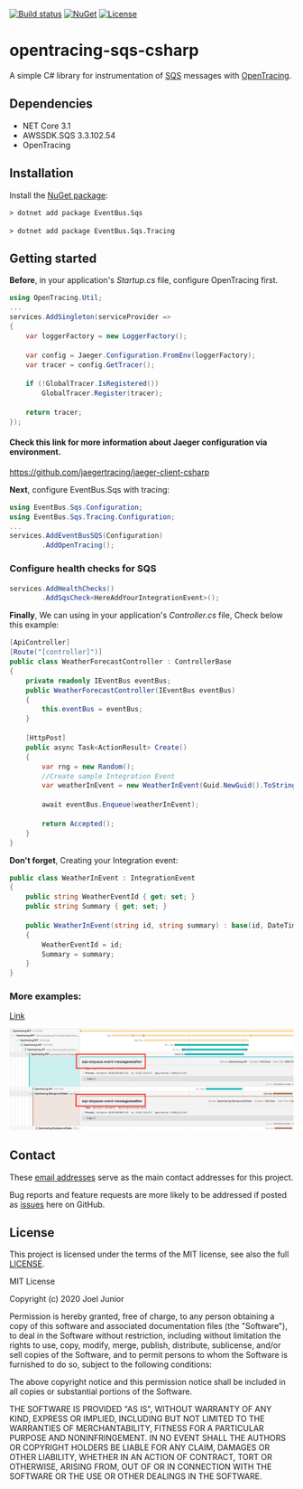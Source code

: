 [![Build status](https://ci.appveyor.com/api/projects/status/k7o1c0k2tbu4nhx6/branch/master?svg=true)](https://ci.appveyor.com/project/juniortads/opentracing-sqs-csharp/branch/master) [![NuGet](https://buildstats.info/nuget/EventBus.Sqs.Tracing)](http://www.nuget.org/packages/EventBus.Sqs.Tracing)
[![License](https://img.shields.io/badge/license-MIT-blue.svg)](LICENSE)

# opentracing-sqs-csharp

A simple C# library for instrumentation of [SQS](https://aws.amazon.com/sqs) messages 
with [OpenTracing](http://opentracing.io/).

## Dependencies

* NET Core 3.1 
* AWSSDK.SQS 3.3.102.54
* OpenTracing

## Installation

Install the [NuGet package](https://www.nuget.org/packages/EventBus.Sqs.Tracing/):

    > dotnet add package EventBus.Sqs

    > dotnet add package EventBus.Sqs.Tracing

## Getting started

**Before**, in your application's _Startup.cs_ file, configure OpenTracing first.
```cs
using OpenTracing.Util;
...
services.AddSingleton(serviceProvider =>
{
    var loggerFactory = new LoggerFactory();

    var config = Jaeger.Configuration.FromEnv(loggerFactory);
    var tracer = config.GetTracer();

    if (!GlobalTracer.IsRegistered())
        GlobalTracer.Register(tracer);

    return tracer;
});
```
#### Check this link for more information about Jaeger configuration via environment.
https://github.com/jaegertracing/jaeger-client-csharp

**Next**, configure EventBus.Sqs with tracing: 
```cs
using EventBus.Sqs.Configuration;
using EventBus.Sqs.Tracing.Configuration;
...
services.AddEventBusSQS(Configuration)
        .AddOpenTracing();
```
### Configure health checks for SQS
```cs
services.AddHealthChecks()
        .AddSqsCheck<HereAddYourIntegrationEvent>();
```
**Finally**, We can using in your application's _Controller.cs_ file, Check below this example:
```cs
[ApiController]
[Route("[controller]")]
public class WeatherForecastController : ControllerBase
{
    private readonly IEventBus eventBus;
    public WeatherForecastController(IEventBus eventBus)
    {
        this.eventBus = eventBus;
    }

    [HttpPost]
    public async Task<ActionResult> Create()
    {
        var rng = new Random();
        //Create sample Integration Event
        var weatherInEvent = new WeatherInEvent(Guid.NewGuid().ToString(), "Freezing");

        await eventBus.Enqueue(weatherInEvent);

        return Accepted();
    }
}
```
**Don't forget**, Creating your Integration event:
```cs
public class WeatherInEvent : IntegrationEvent
{
    public string WeatherEventId { get; set; }
    public string Summary { get; set; }

    public WeatherInEvent(string id, string summary) : base(id, DateTime.UtcNow)
    {
        WeatherEventId = id;
        Summary = summary;
    }
}
```
### More examples:
[Link](https://github.com/juniortads/opentracing-sqs-csharp/tree/develop/src/examples/)

![Tracing](https://github.com/juniortads/opentracing-sqs-csharp/blob/master/images/tracing-sqs.png)

## Contact

These [email addresses](MAINTAINERS) serve as the main contact addresses for this project.

Bug reports and feature requests are more likely to be addressed
if posted as [issues](../../issues) here on GitHub.

## License

This project is licensed under the terms of the MIT license, see also the full [LICENSE](LICENSE).

MIT License

Copyright (c) 2020 Joel Junior

Permission is hereby granted, free of charge, to any person obtaining a copy
of this software and associated documentation files (the "Software"), to deal
in the Software without restriction, including without limitation the rights
to use, copy, modify, merge, publish, distribute, sublicense, and/or sell
copies of the Software, and to permit persons to whom the Software is
furnished to do so, subject to the following conditions:

The above copyright notice and this permission notice shall be included in all
copies or substantial portions of the Software.

THE SOFTWARE IS PROVIDED "AS IS", WITHOUT WARRANTY OF ANY KIND, EXPRESS OR
IMPLIED, INCLUDING BUT NOT LIMITED TO THE WARRANTIES OF MERCHANTABILITY,
FITNESS FOR A PARTICULAR PURPOSE AND NONINFRINGEMENT. IN NO EVENT SHALL THE
AUTHORS OR COPYRIGHT HOLDERS BE LIABLE FOR ANY CLAIM, DAMAGES OR OTHER
LIABILITY, WHETHER IN AN ACTION OF CONTRACT, TORT OR OTHERWISE, ARISING FROM,
OUT OF OR IN CONNECTION WITH THE SOFTWARE OR THE USE OR OTHER DEALINGS IN THE
SOFTWARE.